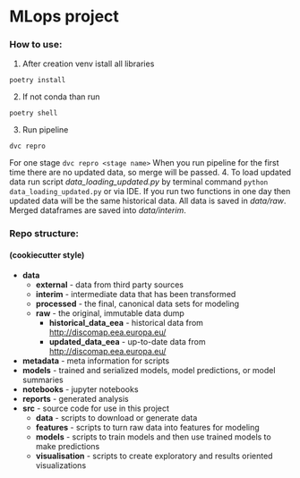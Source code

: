 # MLops project

### How to use:
1. After creation venv istall all libraries
```commandline
poetry install
```
2. If not conda than run
```commandline
poetry shell
```
3. Run pipeline
```commandline
dvc repro
```
For one stage
```dvc repro <stage name>```
When you run pipeline for the first time there are no updated data, so merge will be passed.
4. To load updated data run script *data_loading_updated.py* by terminal command
```python data_loading_updated.py```
or via IDE.
If you run two functions in one day then updated data will be the same historical data.
All data is saved in *data/raw*.
Merged dataframes are saved into *data/interim*.


### Repo structure:
#### (cookiecutter style)
- **data**
   - **external**    - data from third party sources
   - **interim**     - intermediate data that has been transformed
   - **processed**   - the final, canonical data sets for modeling
   - **raw**         - the original, immutable data dump
     - **historical_data_eea** - historical data from http://discomap.eea.europa.eu/
     - **updated_data_eea**    - up-to-date data from http://discomap.eea.europa.eu/
- **metadata**   - meta information for scripts
- **models**     - trained and serialized models, model predictions, or model summaries
- **notebooks**  - jupyter notebooks
- **reports**    - generated analysis
- **src**        - source code for use in this project
  - **data**     - scripts to download or generate data
  - **features** - scripts to turn raw data into features for modeling
  - **models**   - scripts to train models and then use trained models to make predictions
  - **visualisation** - scripts to create exploratory and results oriented visualizations

